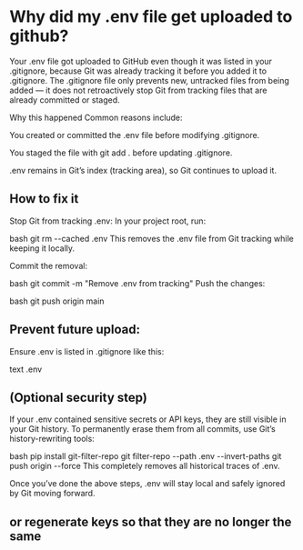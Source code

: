 # Why did my .env file get uploaded to github?
Your .env file got uploaded to GitHub even though it was listed in your .gitignore, because Git was already tracking it before you added it to .gitignore. The .gitignore file only prevents new, untracked files from being added — it does not retroactively stop Git from tracking files that are already committed or staged.​

Why this happened
Common reasons include:

You created or committed the .env file before modifying .gitignore.

You staged the file with git add . before updating .gitignore.

.env remains in Git’s index (tracking area), so Git continues to upload it.​

## How to fix it
Stop Git from tracking .env:
In your project root, run:

bash
git rm --cached .env
This removes the .env file from Git tracking while keeping it locally.

Commit the removal:

bash
git commit -m "Remove .env from tracking"
Push the changes:

bash
git push origin main

## Prevent future upload:
Ensure .env is listed in .gitignore like this:

text
.env

## (Optional security step)
If your .env contained sensitive secrets or API keys, they are still visible in your Git history. To permanently erase them from all commits, use Git’s history-rewriting tools:

bash
pip install git-filter-repo
git filter-repo --path .env --invert-paths
git push origin --force
This completely removes all historical traces of .env.​

Once you’ve done the above steps, .env will stay local and safely ignored by Git moving forward.

## or regenerate keys so that they are no longer the same
